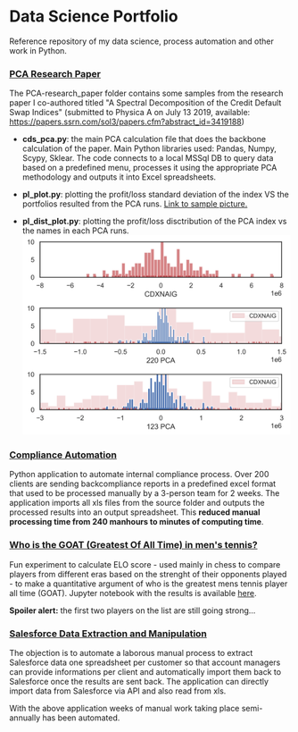 # Data Science Portfolio
Reference repository of my data science, process automation and other work in Python.

### [PCA Research Paper](https://github.com/sinpe13/Data-Science-Portfolio/tree/master/PCA-research_paper)
The PCA-research_paper folder contains some samples from the research paper I co-authored titled "A Spectral Decomposition of the Credit Default Swap Indices" (submitted to Physica A on July 13 2019, available: https://papers.ssrn.com/sol3/papers.cfm?abstract_id=3419188)

  - **cds_pca.py**: the main PCA calculation file that does the backbone calculation of the paper. Main Python libraries used: Pandas, Numpy, Scypy, Sklear. The code connects to a local MSSql DB to query data based on a predefined menu, processes it using the appropriate PCA methodology and outputs it into Excel spreadsheets.

  - **pl_plot.py**: plotting the profit/loss standard deviation of the index VS the portfolios resulted from the PCA runs. [Link to sample picture.](https://github.com/sinpe13/Data-Science-Portfolio/blob/master/PCA-research_paper/pl_plot.png)

  - **pl_dist_plot.py**: plotting the profit/loss disctribution of the PCA index vs the names in each PCA runs. ![alt text](https://github.com/sinpe13/Data-Science-Portfolio/blob/master/PCA-research_paper/pl_dist_plot.png)

### [Compliance Automation](https://github.com/sinpe13/Data-Science-Portfolio/tree/master/Compliance-Automation)

Python application to automate internal compliance process. Over 200 clients are sending backcompliance reports in a predefined excel format that used to be processed manually by a 3-person team for 2 weeks. The application imports all xls files from the source folder and outputs the processed results into an output spreadsheet. This **reduced manual processing time from 240 manhours to minutes of computing time**.

### [Who is the GOAT (Greatest Of All Time) in men's tennis?](https://github.com/sinpe13/ATP-dataset)

Fun experiment to calculate ELO score - used mainly in chess to compare players from different eras based on the strenght of their opponents played - to make a quantitative argument of who is the greatest mens tennis player all time (GOAT). Jupyter notebook with the results is available [here](https://github.com/sinpe13/ATP-dataset/blob/master/ATP%20dataset.ipynb).

**Spoiler alert:** the first two players on the list are still going strong...

### [Salesforce Data Extraction and Manipulation](https://github.com/sinpe13/Data-Science-Portfolio/tree/master/Salesforce-Data-Manipulation)

The objection is to automate a laborous manual process to extract Salesforce data one spreadsheet per customer so that account managers can provide informations per client and automatically import them back to Salesforce once the results are sent back. The application can directly import data from Salesforce via API and also read from xls.

With the above application weeks of manual work taking place semi-annually has been automated.
